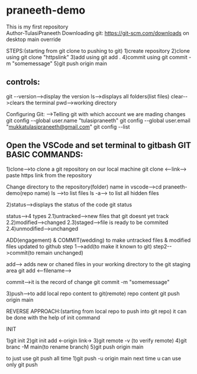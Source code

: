 # praneeth-demo
This is my first repository
<br>
Author-TulasiPraneeth
Downloading git:
https://git-scm.com/downloads
on desktop
main
override

STEPS:(starting from git clone to pushing to git)
1)create repository
2)clone using git clone "httpslink"
3)add using git add .
4)commit using git commit -m "somemessage"
5)git push origin main

controls:
---------
git --version-->display the version
ls-->displays all folders(list files)
clear-->clears the terminal
pwd-->working directory

Configuring Git:
-->Telling git with which account we are mading changes
git config --global user.name "tulasipraneeth"
git config --global user.email "mukkatulasipraneeth@gmail.com"
git config --list

Open the VSCode and set terminal to gitbash
GIT BASIC COMMANDS:
-------------------
1)clone-->to clone a git repository on our local machine
git clone <--link-->
paste https link from the repository





Change directory to the repository(folder) name in vscode-->cd praneeth-demo(repo name)
ls -->to list files
ls -a--> to list all hidden files

2)status-->displays the status of the code
 git status 

 status-->4 types
  2.1)untracked-->new files that git doesnt yet track
  2.2)modified-->changed
  2.3)staged-->file is ready to be commited
  2.4)unmodified-->unchanged

ADD(engagement) & COMMIT(wedding)
to make untracked files & modified files updated to github
step 1-->add(to make it known to git)
step2-->commit(to remain unchanged)

add--> adds new or chaned files in your working directory to the git staging area
  git add <--filename-->

commit-->it is the record of change
  git commit -m "somemessage"

3)push-->to add local repo content to git(remote) repo content
   git push origin main

REVERSE APPROACH:(starting from local repo to push into git repo)
it can be done with the help of init command


INIT

1)git init
2)git init add <-origin link->
3)git remote -v (to verify remote)
4)git branc -M main(to rename branch)
5)git push origin main

to just use git push all time
1)git push -u origin main
next time u can use only git push





